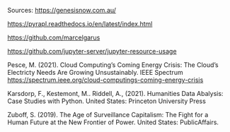 Sources:
https://genesisnow.com.au/

https://pyrapl.readthedocs.io/en/latest/index.html

https://github.com/marcelgarus

https://github.com/jupyter-server/jupyter-resource-usage

Pesce, M. (2021). Cloud Computing’s Coming Energy Crisis: The Cloud’s Electricty Needs Are Growing Unsustainably. IEEE Spectrum https://spectrum.ieee.org/cloud-computings-coming-energy-crisis

Karsdorp, F., Kestemont, M.. Riddell, A., (2021). Humanities Data Abalysis: Case Studies with Python. United States: Princeton University Press

Zuboff, S. (2019). The Age of Surveillance Capitalism: The Fight for a Human Future at the New Frontier of Power. United States: PublicAffairs.
